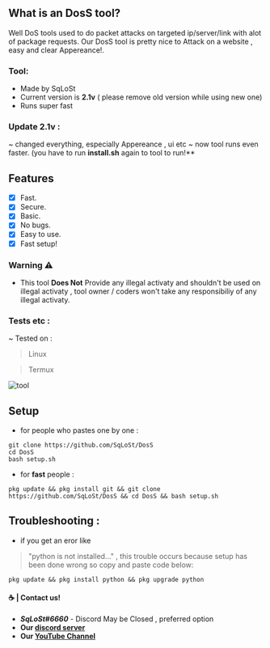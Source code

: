 ## What is an **DosS** tool?
Well DoS tools used to do packet attacks on targeted ip/server/link with alot of package requests.
Our DosS tool is pretty nice to Attack on a website , easy and clear Appereance!.

### Tool:
- Made by SqLoSt 
- Current version is **2.1v** 
( please remove old version while using new one)
- Runs super fast

### Update 2.1v :
~ changed everything, especially Appereance , ui etc 
~ now tool runs even faster.
(you have to run **install.sh** again to tool to run!**
## **Features**
- [x] Fast.
- [x] Secure.
- [x] Basic.
- [x] No bugs.
- [x] Easy to use.
- [x] Fast setup!

### Warning ⚠️
- This tool **Does Not** Provide any illegal activaty and shouldn't be used on illegal activaty , tool owner / coders won't take any responsibiliy of any illegal activaty.

### Tests etc :
~ Tested on :
  > Linux

  > Termux 

![tool](https://media.discordapp.net/attachments/1041365869701386361/1042080650007691304/IMG_20221115_171545.jpg)
## Setup
- for people who pastes one by one :
```
git clone https://github.com/SqLoSt/DosS
cd DosS
bash setup.sh
```
- for **fast** people :
```
pkg update && pkg install git && git clone https://github.com/SqLoSt/DosS && cd DosS && bash setup.sh
```
## Troubleshooting :
- if you get an eror like 
>  "python is not installed..." , this trouble occurs because setup has been done wrong so copy and paste code below:
```
pkg update && pkg install python && pkg upgrade python
```

#### ☕ | Contact us!
- ***SqLoSt#6660*** - Discord May be  Closed , preferred option
- **Our [discord server](https://discord.gg/aV2XGhRvup)** 
- **Our [YouTube Channel](https://youtube.com/channel/UCPXh6NqhJZpl_2oSpatFOFw)**

